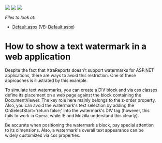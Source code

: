 <!-- default badges list -->
![](https://img.shields.io/endpoint?url=https://codecentral.devexpress.com/api/v1/VersionRange/128603328/10.2.3%2B)
[![](https://img.shields.io/badge/Open_in_DevExpress_Support_Center-FF7200?style=flat-square&logo=DevExpress&logoColor=white)](https://supportcenter.devexpress.com/ticket/details/E1119)
[![](https://img.shields.io/badge/📖_How_to_use_DevExpress_Examples-e9f6fc?style=flat-square)](https://docs.devexpress.com/GeneralInformation/403183)
<!-- default badges end -->
<!-- default file list -->
*Files to look at*:

* [Default.aspx](./CS/Default.aspx) (VB: [Default.aspx](./VB/Default.aspx))
<!-- default file list end -->
# How to show a text watermark in a web application


<p>Despite the fact that XtraReports doesn't support watermarks for ASP.NET applications, there are ways to avoid this restriction. One of these approaches is illustrated by this example.</p><p>To simulate text watermarks, you can create a DIV block and via css classes define its placement on a web page against the block containing the DocumentViewer. The key role here mainly belongs to the z-order property. Also, you can avoid the watermark's text selection by adding the OnSelectStart='return false;' into the watermark's DIV tag (however, this fails to work in Opera, while IE and Mozilla understand this clearly).</p><p>Be accurate when positioning the watermark's block, pay special attention to its dimensions. Also, a watermark's overall text appearance can be widely customized via css properties.</p>

<br/>


